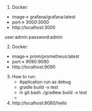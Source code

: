 1. Docker:
- image-> grafana/grafana:latest
- port-> 3000:3000
- http://localhost:3000

user:admin
password:admin

2. Docker:
- image-> prom/prometheus:latest
- port-> 9090:9090
- http://localhost:9090

3. How to run:
   + Application run as debug
   - gradle build -x test
   - in git bash ./gradlew build -x test
   - 
4. http://localhost:8080/hello



